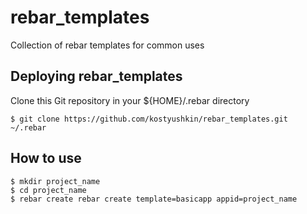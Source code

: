 rebar_templates
===============

Collection of rebar templates for common uses

## Deploying rebar_templates

Clone this Git repository in your ${HOME}/.rebar directory

	$ git clone https://github.com/kostyushkin/rebar_templates.git ~/.rebar
	
## How to use

	$ mkdir project_name
	$ cd project_name
	$ rebar create rebar create template=basicapp appid=project_name
